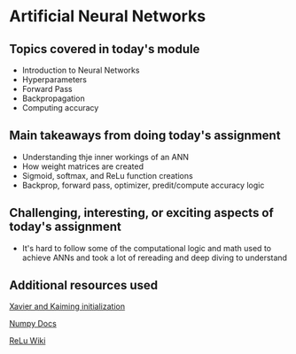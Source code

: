 # Artificial Neural Networks

## Topics covered in today's module
* Introduction to Neural Networks
* Hyperparameters
* Forward Pass
* Backpropagation
* Computing accuracy

## Main takeaways from doing today's assignment
* Understanding thje inner workings of an  ANN
* How weight matrices are created 
* Sigmoid, softmax, and ReLu function creations
* Backprop, forward pass, optimizer, predit/compute accuracy logic

## Challenging, interesting, or exciting aspects of today's assignment
* It's hard to follow some of the computational logic and math used to achieve ANNs and took a lot of rereading and deep diving to understand

## Additional resources used
[Xavier and Kaiming initialization](https://pouannes.github.io/blog/initialization/)

[Numpy Docs](https://numpy.org/doc/stable/reference/random/generated/numpy.random.randn.html)

[ReLu Wiki](https://en.wikipedia.org/wiki/Rectifier_(neural_networks))
